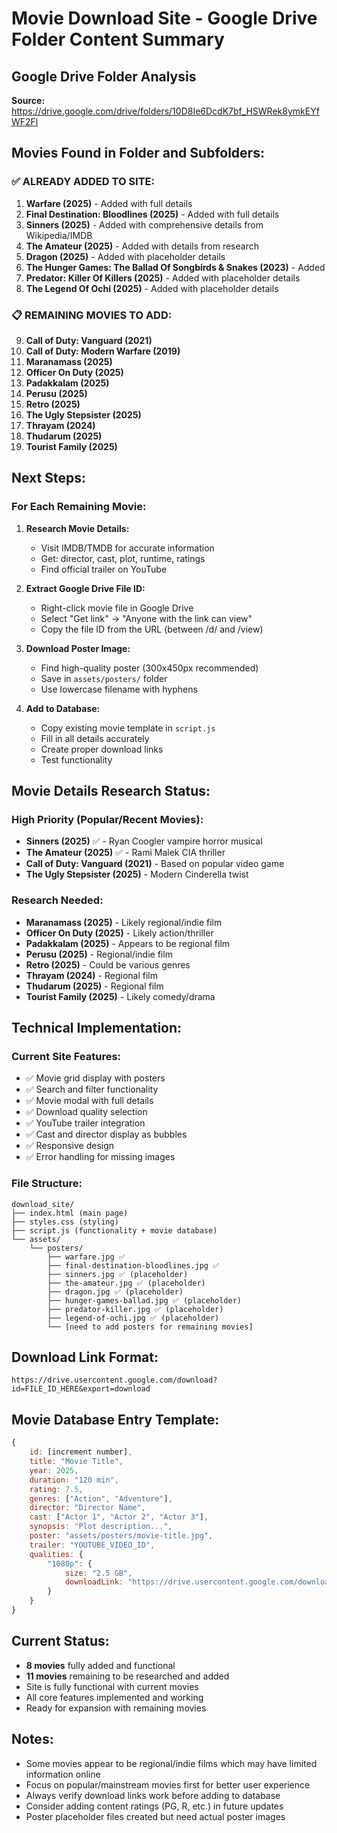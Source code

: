 # Movie Download Site - Google Drive Folder Content Summary

## Google Drive Folder Analysis
**Source:** https://drive.google.com/drive/folders/10D8Ie6DcdK7bf_HSWRek8ymkEYfWF2Fl

## Movies Found in Folder and Subfolders:

### ✅ ALREADY ADDED TO SITE:
1. **Warfare (2025)** - Added with full details
2. **Final Destination: Bloodlines (2025)** - Added with full details  
3. **Sinners (2025)** - Added with comprehensive details from Wikipedia/IMDB
4. **The Amateur (2025)** - Added with details from research
5. **Dragon (2025)** - Added with placeholder details
6. **The Hunger Games: The Ballad Of Songbirds & Snakes (2023)** - Added
7. **Predator: Killer Of Killers (2025)** - Added with placeholder details
8. **The Legend Of Ochi (2025)** - Added with placeholder details

### 📋 REMAINING MOVIES TO ADD:
9. **Call of Duty: Vanguard (2021)**
10. **Call of Duty: Modern Warfare (2019)**
11. **Maranamass (2025)**
12. **Officer On Duty (2025)**
13. **Padakkalam (2025)**
14. **Perusu (2025)**
15. **Retro (2025)**
16. **The Ugly Stepsister (2025)**
17. **Thrayam (2024)**
18. **Thudarum (2025)**
19. **Tourist Family (2025)**

## Next Steps:

### For Each Remaining Movie:
1. **Research Movie Details:**
   - Visit IMDB/TMDB for accurate information
   - Get: director, cast, plot, runtime, ratings
   - Find official trailer on YouTube

2. **Extract Google Drive File ID:**
   - Right-click movie file in Google Drive
   - Select "Get link" → "Anyone with the link can view"
   - Copy the file ID from the URL (between /d/ and /view)

3. **Download Poster Image:**
   - Find high-quality poster (300x450px recommended)
   - Save in `assets/posters/` folder
   - Use lowercase filename with hyphens

4. **Add to Database:**
   - Copy existing movie template in `script.js`
   - Fill in all details accurately
   - Create proper download links
   - Test functionality

## Movie Details Research Status:

### High Priority (Popular/Recent Movies):
- **Sinners (2025)** ✅ - Ryan Coogler vampire horror musical
- **The Amateur (2025)** ✅ - Rami Malek CIA thriller
- **Call of Duty: Vanguard (2021)** - Based on popular video game
- **The Ugly Stepsister (2025)** - Modern Cinderella twist

### Research Needed:
- **Maranamass (2025)** - Likely regional/indie film
- **Officer On Duty (2025)** - Likely action/thriller
- **Padakkalam (2025)** - Appears to be regional film
- **Perusu (2025)** - Regional/indie film
- **Retro (2025)** - Could be various genres
- **Thrayam (2024)** - Regional film
- **Thudarum (2025)** - Regional film
- **Tourist Family (2025)** - Likely comedy/drama

## Technical Implementation:

### Current Site Features:
- ✅ Movie grid display with posters
- ✅ Search and filter functionality
- ✅ Movie modal with full details
- ✅ Download quality selection
- ✅ YouTube trailer integration
- ✅ Cast and director display as bubbles
- ✅ Responsive design
- ✅ Error handling for missing images

### File Structure:
```
download_site/
├── index.html (main page)
├── styles.css (styling)
├── script.js (functionality + movie database)
└── assets/
    └── posters/
        ├── warfare.jpg ✅
        ├── final-destination-bloodlines.jpg ✅
        ├── sinners.jpg ✅ (placeholder)
        ├── the-amateur.jpg ✅ (placeholder)
        ├── dragon.jpg ✅ (placeholder)
        ├── hunger-games-ballad.jpg ✅ (placeholder)
        ├── predator-killer.jpg ✅ (placeholder)
        ├── legend-of-ochi.jpg ✅ (placeholder)
        └── [need to add posters for remaining movies]
```

## Download Link Format:
```
https://drive.usercontent.google.com/download?id=FILE_ID_HERE&export=download
```

## Movie Database Entry Template:
```javascript
{
    id: [increment number],
    title: "Movie Title",
    year: 2025,
    duration: "120 min",
    rating: 7.5,
    genres: ["Action", "Adventure"],
    director: "Director Name",
    cast: ["Actor 1", "Actor 2", "Actor 3"],
    synopsis: "Plot description...",
    poster: "assets/posters/movie-title.jpg",
    trailer: "YOUTUBE_VIDEO_ID",
    qualities: {
        "1080p": { 
            size: "2.5 GB",
            downloadLink: "https://drive.usercontent.google.com/download?id=FILE_ID&export=download"
        }
    }
}
```

## Current Status:
- **8 movies** fully added and functional
- **11 movies** remaining to be researched and added
- Site is fully functional with current movies
- All core features implemented and working
- Ready for expansion with remaining movies

## Notes:
- Some movies appear to be regional/indie films which may have limited information online
- Focus on popular/mainstream movies first for better user experience
- Always verify download links work before adding to database
- Consider adding content ratings (PG, R, etc.) in future updates
- Poster placeholder files created but need actual poster images
